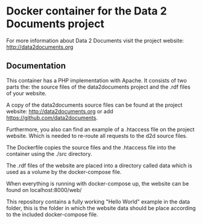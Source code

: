# Docker container for the Data 2 Documents project 

For more information about Data 2 Documents visit the project website: http://data2documents.org

## Documentation

This container has a PHP implementation with Apache. It consists of two parts the: the source files of the data2documents project and the .rdf files of your website.

A copy of the data2documents source files can be found at the project website: http://data2documents.org or add https://github.com/data2documents.

Furthermore, you also can find an example of a .htaccess file on the project website. Which is needed to re-route all requests to the d2d source files.

The Dockerfile copies the source files and the .htaccess file into the container using the ./src directory.

The .rdf files of the website are placed into a directory called data which is used as a volume by the docker-compose file.

When everything is running with docker-compose up, the website can be found on localhost:8000/web/

This repository contains a fully working "Hello World" example in the data folder, this is the folder in which the website data should be place according to the included docker-compose file.
